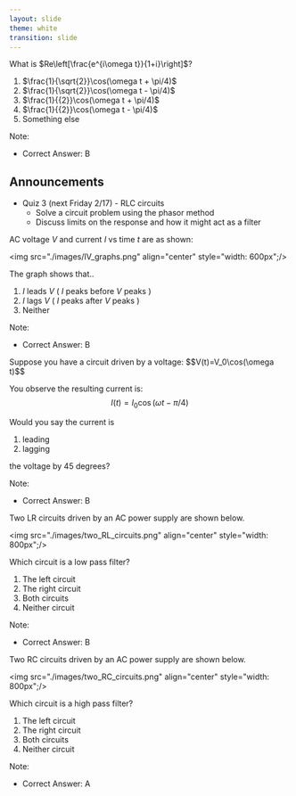 ```yaml
---
layout: slide
theme: white
transition: slide
---
```


<section data-markdown>

What is $Re\left[\frac{e^{i\omega t}}{1+i}\right]$?

1. $\frac{1}{\sqrt{2}}\cos(\omega t + \pi/4)$
2. $\frac{1}{\sqrt{2}}\cos(\omega t - \pi/4)$
3. $\frac{1}{{2}}\cos(\omega t + \pi/4)$
4. $\frac{1}{{2}}\cos(\omega t - \pi/4)$
5. Something else

Note:
* Correct Answer: B

</section>

<section data-markdown>

## Announcements
* Quiz 3 (next Friday 2/17) - RLC circuits
  * Solve a circuit problem using the phasor method
  * Discuss limits on the response and how it might act as a filter

</section>

<section data-markdown>

AC voltage $V$ and current $I$ vs time $t$ are as shown:

<img src="./images/IV_graphs.png" align="center" style="width: 600px";/>

The graph shows that..

1. $I$ leads $V$  ( $I$ peaks before $V$ peaks )
2. $I$ lags $V$    ( $I$ peaks after $V$ peaks )
3. Neither

Note:
* Correct Answer: B

</section>

<section data-markdown>
Suppose you have a circuit driven by a voltage:
$$V(t)=V_0\cos(\omega t)$$

You observe the resulting current is:
$$I(t) = I_0\cos(\omega t-\pi/4)$$

Would you say the current is

1. leading
2. lagging

the voltage by 45 degrees?

Note:
* Correct Answer: B
</section>

<section data-markdown>
Two LR circuits driven by an AC power supply are shown below.

<img src="./images/two_RL_circuits.png" align="center" style="width: 800px";/>

Which circuit is a low pass filter?

1. The left circuit
2. The right circuit
3. Both circuits
4. Neither circuit

Note:
* Correct Answer: B

</section>

<section data-markdown>
Two RC circuits driven by an AC power supply are shown below.

<img src="./images/two_RC_circuits.png" align="center" style="width: 800px";/>

Which circuit is a high pass filter?

1. The left circuit
2. The right circuit
3. Both circuits
4. Neither circuit

Note:
* Correct Answer: A

</section>

